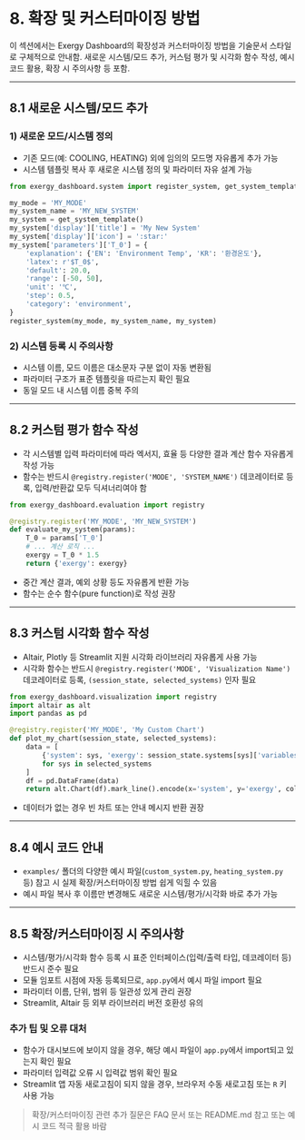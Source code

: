 # 8. 확장 및 커스터마이징 방법

이 섹션에서는 Exergy Dashboard의 확장성과 커스터마이징 방법을 기술문서 스타일로 구체적으로 안내함. 새로운 시스템/모드 추가, 커스텀 평가 및 시각화 함수 작성, 예시 코드 활용, 확장 시 주의사항 등 포함.

---

## 8.1 새로운 시스템/모드 추가

### 1) 새로운 모드/시스템 정의
- 기존 모드(예: COOLING, HEATING) 외에 임의의 모드명 자유롭게 추가 가능
- 시스템 템플릿 복사 후 새로운 시스템 정의 및 파라미터 자유 설계 가능

```python
from exergy_dashboard.system import register_system, get_system_template

my_mode = 'MY_MODE'
my_system_name = 'MY_NEW_SYSTEM'
my_system = get_system_template()
my_system['display']['title'] = 'My New System'
my_system['display']['icon'] = ':star:'
my_system['parameters']['T_0'] = {
    'explanation': {'EN': 'Environment Temp', 'KR': '환경온도'},
    'latex': r'$T_0$',
    'default': 20.0,
    'range': [-50, 50],
    'unit': '℃',
    'step': 0.5,
    'category': 'environment',
}
register_system(my_mode, my_system_name, my_system)
```

### 2) 시스템 등록 시 주의사항
- 시스템 이름, 모드 이름은 대소문자 구분 없이 자동 변환됨
- 파라미터 구조가 표준 템플릿을 따르는지 확인 필요
- 동일 모드 내 시스템 이름 중복 주의

---

## 8.2 커스텀 평가 함수 작성

- 각 시스템별 입력 파라미터에 따라 엑서지, 효율 등 다양한 결과 계산 함수 자유롭게 작성 가능
- 함수는 반드시 `@registry.register('MODE', 'SYSTEM_NAME')` 데코레이터로 등록, 입력/반환값 모두 딕셔너리여야 함

```python
from exergy_dashboard.evaluation import registry

@registry.register('MY_MODE', 'MY_NEW_SYSTEM')
def evaluate_my_system(params):
    T_0 = params['T_0']
    # ... 계산 로직 ...
    exergy = T_0 * 1.5
    return {'exergy': exergy}
```

- 중간 계산 결과, 예외 상황 등도 자유롭게 반환 가능
- 함수는 순수 함수(pure function)로 작성 권장

---

## 8.3 커스텀 시각화 함수 작성

- Altair, Plotly 등 Streamlit 지원 시각화 라이브러리 자유롭게 사용 가능
- 시각화 함수는 반드시 `@registry.register('MODE', 'Visualization Name')` 데코레이터로 등록, `(session_state, selected_systems)` 인자 필요

```python
from exergy_dashboard.visualization import registry
import altair as alt
import pandas as pd

@registry.register('MY_MODE', 'My Custom Chart')
def plot_my_chart(session_state, selected_systems):
    data = [
        {'system': sys, 'exergy': session_state.systems[sys]['variables']['exergy']}
        for sys in selected_systems
    ]
    df = pd.DataFrame(data)
    return alt.Chart(df).mark_line().encode(x='system', y='exergy', color='system')
```

- 데이터가 없는 경우 빈 차트 또는 안내 메시지 반환 권장

---

## 8.4 예시 코드 안내

- `examples/` 폴더의 다양한 예시 파일(`custom_system.py`, `heating_system.py` 등) 참고 시 실제 확장/커스터마이징 방법 쉽게 익힐 수 있음
- 예시 파일 복사 후 이름만 변경해도 새로운 시스템/평가/시각화 바로 추가 가능

---

## 8.5 확장/커스터마이징 시 주의사항

- 시스템/평가/시각화 함수 등록 시 표준 인터페이스(입력/출력 타입, 데코레이터 등) 반드시 준수 필요
- 모듈 임포트 시점에 자동 등록되므로, `app.py`에서 예시 파일 import 필요
- 파라미터 이름, 단위, 범위 등 일관성 있게 관리 권장
- Streamlit, Altair 등 외부 라이브러리 버전 호환성 유의

### 추가 팁 및 오류 대처
- 함수가 대시보드에 보이지 않을 경우, 해당 예시 파일이 `app.py`에서 import되고 있는지 확인 필요
- 파라미터 입력값 오류 시 입력값 범위 확인 필요
- Streamlit 앱 자동 새로고침이 되지 않을 경우, 브라우저 수동 새로고침 또는 `R` 키 사용 가능

> 확장/커스터마이징 관련 추가 질문은 FAQ 문서 또는 README.md 참고 또는 예시 코드 적극 활용 바람 